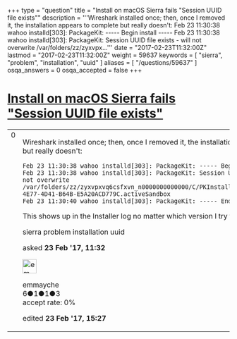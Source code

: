 +++
type = "question"
title = "Install on macOS Sierra fails &quot;Session UUID file exists&quot;"
description = '''Wireshark installed once; then, once I removed it, the installation appears to complete but really doesn&#x27;t: Feb 23 11:30:38 wahoo installd[303]: PackageKit: ----- Begin install ----- Feb 23 11:30:38 wahoo installd[303]: PackageKit: Session UUID file exists - will not overwrite /var/folders/zz/zyxvpx...'''
date = "2017-02-23T11:32:00Z"
lastmod = "2017-02-23T11:32:00Z"
weight = 59637
keywords = [ "sierra", "problem", "installation", "uuid" ]
aliases = [ "/questions/59637" ]
osqa_answers = 0
osqa_accepted = false
+++

<div class="headNormal">

# [Install on macOS Sierra fails "Session UUID file exists"](/questions/59637/install-on-macos-sierra-fails-session-uuid-file-exists)

</div>

<div id="main-body">

<div id="askform">

<table id="question-table" style="width:100%;"><colgroup><col style="width: 50%" /><col style="width: 50%" /></colgroup><tbody><tr class="odd"><td style="width: 30px; vertical-align: top"><div class="vote-buttons"><span id="post-59637-upvote" class="ajax-command post-vote up" rel="nofollow" title="I like this post (click again to cancel)"> </span><div id="post-59637-score" class="post-score" title="current number of votes">0</div><span id="post-59637-downvote" class="ajax-command post-vote down" rel="nofollow" title="I dont like this post (click again to cancel)"> </span> <span id="favorite-mark" class="ajax-command favorite-mark" rel="nofollow" title="mark/unmark this question as favorite (click again to cancel)"> </span><div id="favorite-count" class="favorite-count"></div></div></td><td><div id="item-right"><div class="question-body"><p>Wireshark installed once; then, once I removed it, the installation appears to complete but really doesn't:</p><pre><code>Feb 23 11:30:38 wahoo installd[303]: PackageKit: ----- Begin install -----
Feb 23 11:30:38 wahoo installd[303]: PackageKit: Session UUID file exists - will not overwrite /var/folders/zz/zyxvpxvq6csfxvn_n0000000000000/C/PKInstallSandboxManager/5CE691EA-4E77-4D41-B64B-E5A20ACD779C.activeSandbox
Feb 23 11:30:40 wahoo installd[303]: PackageKit: ----- End install -----</code></pre><p>This shows up in the Installer log no matter which version I try to install. Help!</p></div><div id="question-tags" class="tags-container tags"><span class="post-tag tag-link-sierra" rel="tag" title="see questions tagged &#39;sierra&#39;">sierra</span> <span class="post-tag tag-link-problem" rel="tag" title="see questions tagged &#39;problem&#39;">problem</span> <span class="post-tag tag-link-installation" rel="tag" title="see questions tagged &#39;installation&#39;">installation</span> <span class="post-tag tag-link-uuid" rel="tag" title="see questions tagged &#39;uuid&#39;">uuid</span></div><div id="question-controls" class="post-controls"></div><div class="post-update-info-container"><div class="post-update-info post-update-info-user"><p>asked <strong>23 Feb '17, 11:32</strong></p><img src="https://secure.gravatar.com/avatar/84bad1f4d78e3bd9ca36923a6e97ce3b?s=32&amp;d=identicon&amp;r=g" class="gravatar" width="32" height="32" alt="emmayche&#39;s gravatar image" /><p><span>emmayche</span><br />
<span class="score" title="6 reputation points">6</span><span title="1 badges"><span class="badge1">●</span><span class="badgecount">1</span></span><span title="1 badges"><span class="silver">●</span><span class="badgecount">1</span></span><span title="3 badges"><span class="bronze">●</span><span class="badgecount">3</span></span><br />
<span class="accept_rate" title="Rate of the user&#39;s accepted answers">accept rate:</span> <span title="emmayche has no accepted answers">0%</span></p></div><div class="post-update-info post-update-info-edited"><p><span> edited <strong>23 Feb '17, 15:27</strong> </span></p></div></div><div id="comments-container-59637" class="comments-container"></div><div id="comment-tools-59637" class="comment-tools"></div><div class="clear"></div><div id="comment-59637-form-container" class="comment-form-container"></div><div class="clear"></div></div></td></tr></tbody></table>

</div>

</div>

